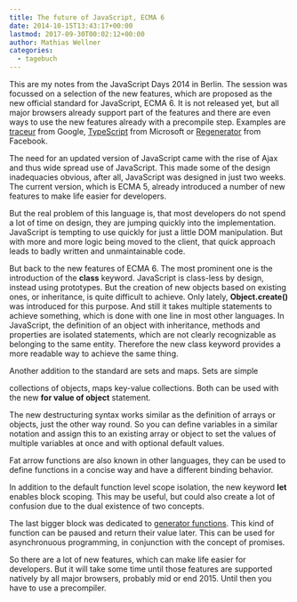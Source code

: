 ```yaml
---
title: The future of JavaScript, ECMA 6
date: 2014-10-15T13:43:17+00:00
lastmod: 2017-09-30T00:02:12+00:00
author: Mathias Wellner
categories:
  - tagebuch
---
```

This are my notes from the JavaScript Days 2014 in Berlin. The session was focussed on a selection of the new features, which are proposed as the new official standard for JavaScript, ECMA 6. It is not released yet, but all major browsers already support part of the features and there are even ways to use the new features already with a precompile step. Examples are [traceur](https://github.com/google/traceur-compiler) from Google, [TypeScript](http://www.typescriptlang.org/) from Microsoft or [Regenerator](https://facebook.github.io/regenerator/) from Facebook. 

The need for an updated version of JavaScript came with the rise of Ajax and thus wide spread use of JavaScript. This made some of the design inadequacies obvious, after all, JavaScript was designed in just two weeks. The current version, which is ECMA 5, already introduced a number of new features to make life easier for developers. 

But the real problem of this language is, that most developers do not spend a lot of time on design, they are jumping quickly into the implementation. JavaScript is tempting to use quickly for just a little DOM manipulation. But with more and more logic being moved to the client, that quick approach leads to badly written and unmaintainable code. 

But back to the new features of ECMA 6. The most prominent one is the introduction of the **class** keyword. JavaScript is class-less by design, instead using prototypes. But the creation of new objects based on existing ones, or inheritance, is quite difficult to achieve. Only lately, **Object.create()** was introduced for this purpose. And still it takes multiple statements to achieve something, which is done with one line in most other languages. In JavaScript, the definition of an object with inheritance, methods and properties are isolated statements, which are not clearly recognizable as belonging to the same entity. Therefore the new class keyword provides a more readable way to achieve the same thing. 

Another addition to the standard are sets and maps. Sets are simple
  
collections of objects, maps key-value collections. Both can be used with the new **for value of object** statement. 

The new destructuring syntax works similar as the definition of arrays or objects, just the other way round. So you can define variables in a similar notation and assign this to an existing array or object to set the values of multiple variables at once and with optional default values. 

Fat arrow functions are also known in other languages, they can be used to define functions in a concise way and have a different binding behavior. 

In addition to the default function level scope isolation, the new keyword **let** enables block scoping. This may be useful, but could also create a lot of confusion due to the dual existence of two concepts. 

The last bigger block was dedicated to [generator functions](http://en.wikipedia.org/wiki/Generator_(computer_programming)). This kind of function can be paused and return their value later. This can be used for asynchronuous programming, in conjunction with the concept of promises. 

So there are a lot of new features, which can make life easier for developers. But it will take some time until those features are supported natively by all major browsers, probably mid or end 2015. Until then you have to use a precompiler.